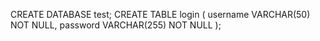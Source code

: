 CREATE DATABASE test;
CREATE TABLE login (
    username VARCHAR(50) NOT NULL,
    password VARCHAR(255) NOT NULL
);
